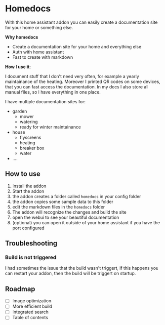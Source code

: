 # Homedocs

With this home assistant addon you can easily create a documentation site for your home or something else.

__Why homedocs__
- Create a documentation site for your home and everything else
- Auth with home assistant
- Fast to create with markdown

__How I use it__:

I document stuff that I don't need very often, for example a yearly maintainance of the heating.
Moreover I printed QR codes on some devices, that you can fast access the documentation.
In my docs I also store all manual files, so I have everything in one place.

I have multiple documentation sites for:
- garden
  - mower
  - watering
  - ready for winter maintainance
- house
  - flyscreens
  - heating
  - breaker box
  - water
- ....

## How to use

1. Install the addon
2. Start the addon
3. the addon creates a folder called `homedocs` in your config folder
4. the addon copies some sample data to this folder
5. edit the markdown files in the `homedocs` folder
6. The addon will recognize the changes and build the site
7. open the webui to see your beautiful documentation
8. (optional) you can open it outside of your home assistant if you have the port configured

## Troubleshooting

### Build is not triggered

I had sometimes the issue that the build wasn't triggert, if this happens you can restart your addon, then the build will be triggert on startup.

## Roadmap

- [ ] Image optimization
- [ ] More efficient build
- [ ] Integrated search
- [ ] Table of contents